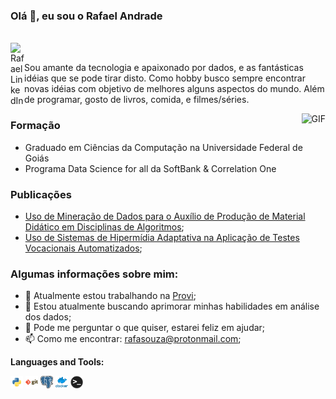 ### Olá 👋, eu sou o Rafael Andrade

<br/>

<a href="https://www.linkedin.com/in/rafaelsandrade/">
  <img align="left" alt="Rafael LinkedIn" width="22px" src="https://cdn.jsdelivr.net/npm/simple-icons@v3/icons/linkedin.svg" />
</a>

<br/>

Sou amante da tecnologia e apaixonado por dados, e as fantásticas idéias que se pode tirar disto. Como hobby busco sempre encontrar novas idéias com objetivo de melhores alguns aspectos do mundo. Além de programar, gosto de livros, comida, e filmes/séries.

  <img align="right" alt="GIF" src="https://media.giphy.com/media/1XCcD9VLQZ2Io/giphy.gif" />
  
### Formação

- Graduado em Ciências da Computação na Universidade Federal de Goiás
- Programa Data Science for all da SoftBank & Correlation One

### Publicações

- [Uso de Mineração de Dados para o Auxílio de Produção de Material Didático em Disciplinas de Algoritmos](https://sol.sbc.org.br/index.php/wei/article/view/6641);
- [Uso de Sistemas de Hipermídia Adaptativa na Aplicação de Testes Vocacionais Automatizados](https://www.researchgate.net/publication/321390173_Uso_de_Sistemas_de_Hipermidia_Adaptativa_na_Aplicacao_de_Testes_Vocacionais_Automatizados);
  
### Algumas informações sobre mim:

- 🔭 Atualmente estou trabalhando na [Provi](https://provi.com.br/);
- 🌱 Estou atualmente buscando aprimorar minhas habilidades em análise dos dados;
- 💬 Pode me perguntar o que quiser, estarei feliz em ajudar;
- 📫 Como me encontrar: rafasouza@protonmail.com;

**Languages and Tools:**  

<code><img height="20" src="https://raw.githubusercontent.com/github/explore/80688e429a7d4ef2fca1e82350fe8e3517d3494d/topics/python/python.png"></code>
<code><img height="20" src="https://raw.githubusercontent.com/github/explore/80688e429a7d4ef2fca1e82350fe8e3517d3494d/topics/git/git.png"></code>
<code><img height="20" src="https://raw.githubusercontent.com/github/explore/80688e429a7d4ef2fca1e82350fe8e3517d3494d/topics/postgresql/postgresql.png"></code>
<code><img height="20" src="https://raw.githubusercontent.com/github/explore/80688e429a7d4ef2fca1e82350fe8e3517d3494d/topics/docker/docker.png"></code>
<code><img height="20" src="https://raw.githubusercontent.com/github/explore/80688e429a7d4ef2fca1e82350fe8e3517d3494d/topics/terminal/terminal.png"></code>





